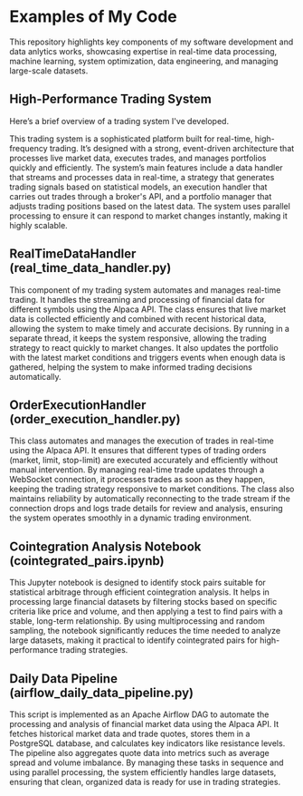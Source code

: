 # Examples of My Code
This repository highlights key components of my software development and data anlytics works, showcasing expertise in real-time data processing, machine learning, system optimization, data engineering, and managing large-scale datasets.

## High-Performance Trading System
Here’s a brief overview of a trading system I've developed.

This trading system is a sophisticated platform built for real-time, high-frequency trading. It’s designed with a strong, event-driven architecture that processes live market data, executes trades, and manages portfolios quickly and efficiently. The system’s main features include a data handler that streams and processes data in real-time, a strategy that generates trading signals based on statistical models, an execution handler that carries out trades through a broker's API, and a portfolio manager that adjusts trading positions based on the latest data. The system uses parallel processing to ensure it can respond to market changes instantly, making it highly scalable.

## RealTimeDataHandler (real_time_data_handler.py)
This component of my trading system automates and manages real-time trading. It handles the streaming and processing of financial data for different symbols using the Alpaca API. The class ensures that live market data is collected efficiently and combined with recent historical data, allowing the system to make timely and accurate decisions. By running in a separate thread, it keeps the system responsive, allowing the trading strategy to react quickly to market changes. It also updates the portfolio with the latest market conditions and triggers events when enough data is gathered, helping the system to make informed trading decisions automatically.

## OrderExecutionHandler (order_execution_handler.py)
This class automates and manages the execution of trades in real-time using the Alpaca API. It ensures that different types of trading orders (market, limit, stop-limit) are executed accurately and efficiently without manual intervention. By managing real-time trade updates through a WebSocket connection, it processes trades as soon as they happen, keeping the trading strategy responsive to market conditions. The class also maintains reliability by automatically reconnecting to the trade stream if the connection drops and logs trade details for review and analysis, ensuring the system operates smoothly in a dynamic trading environment.

## Cointegration Analysis Notebook (cointegrated_pairs.ipynb)
This Jupyter notebook is designed to identify stock pairs suitable for statistical arbitrage through efficient cointegration analysis. It helps in processing large financial datasets by filtering stocks based on specific criteria like price and volume, and then applying a test to find pairs with a stable, long-term relationship. By using multiprocessing and random sampling, the notebook significantly reduces the time needed to analyze large datasets, making it practical to identify cointegrated pairs for high-performance trading strategies.

## Daily Data Pipeline (airflow_daily_data_pipeline.py)
This script is implemented as an Apache Airflow DAG to automate the processing and analysis of financial market data using the Alpaca API. It fetches historical market data and trade quotes, stores them in a PostgreSQL database, and calculates key indicators like resistance levels. The pipeline also aggregates quote data into metrics such as average spread and volume imbalance. By managing these tasks in sequence and using parallel processing, the system efficiently handles large datasets, ensuring that clean, organized data is ready for use in trading strategies.